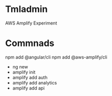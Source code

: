 # Tmladmin

AWS Amplify Experiment

# Commnads

npm add @angular/cli
npm add @aws-amplify/cli

* ng new
* amplify init
* amplify add auth
* amplify add analytics
* amplify add api

